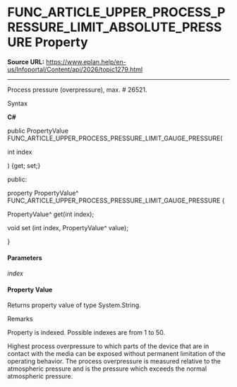 # FUNC_ARTICLE_UPPER_PROCESS_PRESSURE_LIMIT_ABSOLUTE_PRESSURE Property

**Source URL:** https://www.eplan.help/en-us/Infoportal/Content/api/2026/topic1279.html

---

Process pressure (overpressure), max. # 26521.

Syntax

**C#**



public PropertyValue FUNC_ARTICLE_UPPER_PROCESS_PRESSURE_LIMIT_GAUGE_PRESSURE( 

   int index

) {get; set;}

public:

property PropertyValue^ FUNC_ARTICLE_UPPER_PROCESS_PRESSURE_LIMIT_GAUGE_PRESSURE {

   PropertyValue^ get(int index);

   void set (int index, PropertyValue^ value);

}


#### Parameters

*index*

#### Property Value

Returns property value of type System.String.

Remarks

Property is indexed. Possible indexes are from 1 to 50.

Highest process overpressure to which parts of the device that are in contact with the media can be exposed without permanent limitation of the operating behavior. The process overpressure is measured relative to the atmospheric pressure and is the pressure which exceeds the normal atmospheric pressure.
